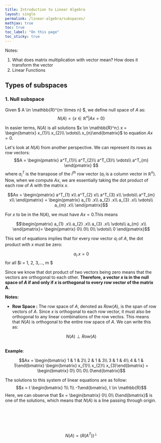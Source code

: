 ```yaml
---
title: Introduction to Linear Algebra
layout: single
permalink: /linear-algebra/subspaces/
mathjax: true
toc: true
toc_label: "On this page"
toc_sticky: true
---
```


Notes:
1. What does matrix multiplication with vector mean? How does it transform the vector
2. Linear Functions

## Types of subspaces

### 1. Null subspace

Given $ A \in \mathbb{R}^{m \times n} $, we define null space of $A$ as: $$ N(A) = \{x \in \mathbb{R}^n | Ax = 0\} $$


In easier terms, $N(A)$ is all solutions $x \in \mathbb{R}^n;\ x = \begin{bmatrix}
x_{1}\\
x_{2}\\
\vdots\\
x_{n}\end{bmatrix}$ to equation $Ax = 0$.

Let's look at $N(A)$ from another perspective.
We can represent its rows as row vectors: 
$$A = \begin{pmatrix}
a^T_{1}\\
a^T_{2}\\
a^T_{3}\\
\vdots\\
a^T_{m}
\end{pmatrix} $$
where $a^T_i$ is the transpose of the $i^{th}$ row vector ($a_i$ is a column vector in $\mathbb{R}^n$).<br>
Now, when we compute $Ax$, we are essentially taking the dot product of each row of $A$ with the matrix $x$.

$$Ax = \begin{pmatrix}
a^T_{1} x\\
a^T_{2} x\\
a^T_{3} x\\
\vdots\\
a^T_{m} x\\
\end{pmatrix} = \begin{pmatrix}
a_{1} .x\\
a_{2} .x\\
a_{3} .x\\
\vdots\\
a_{m} .x\\
\end{pmatrix}$$

For $x$ to be in the $N(A)$, we must have $Ax = 0$.This means

$$\begin{pmatrix}
a_{1} .x\\
a_{2} .x\\
a_{3} .x\\
\vdots\\
a_{m} .x\\
\end{pmatrix}= \begin{pmatrix}
0\\
0\\
0\\
\vdots\\
0
\end{pmatrix}$$

This set of equations implies that for every row vector $a_i$ of $A$, the dot product with $x$ must be zero:

$$a_i.x = 0$$
for all $i = 1, 2, 3,..., m $

Since we know that dot product of two vectors being zero means that the vectors are orthogonal to each other. <b>Therefore, a vector $x$ is in the null space of $A$ if and only if $x$ is orthogonal to every row vector of the matrix A.</b>

<b> Notes: </b>

- <b>Row Space :</b> The row space of $A$, denoted as $Row(A)$, is the span of row vectors of $A$. Since $x$ is orthogonal to each row vector, it must also be orthogonal to any linear combinations of the row vectos. This means that $N(A)$ is orthogonal to the entire row space of $A$. We can write this as:

$$N(A) \perp Row(A)$$




\
<b>Example</b>:

$$Ax = \begin{bmatrix}
1 & 1 & 2\\
2 & 1 & 3\\
3 & 1 & 4\\
4 & 1 & 5\end{bmatrix}
\begin{bmatrix}
x_{1}\\
x_{2}\\
x_{3}\end{bmatrix} = \begin{bmatrix}
0\\
0\\
0\\
0\end{bmatrix}$$

The solutions to this system of linear equations are as follow:
$$x = t \begin{bmatrix}
1\\
1\\
-1\end{bmatrix}, t \in \mathbb{R}$$
Here, we can observe that  $x = \begin{bmatrix}
0\\
0\\
0\end{bmatrix}$ is one of the solutions, which means that $N(A)$ is a line passing through origin.


<br>
<br>
<br>
<br>







$$ N(A) = (R({A}^T))^\perp $$







